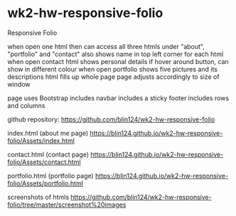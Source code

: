 # wk2-hw-responsive-folio

Responsive Folio

when open one html
then can access all three htmls under "about", "portfolio" and "contact"
also shows name in top left corner for each html
when open contact html
shows personal details
if hover around button, can show in different colour
when open portfolio
shows five pictures and its descriptions
html fills up whole page
page adjusts accordingly to size of window

page uses Bootstrap
includes navbar
includes a sticky footer
includes rows and columns

github repository:
https://github.com/blin124/wk2-hw-responsive-folio

index.html (about me page)
https://blin124.github.io/wk2-hw-responsive-folio/Assets/index.html

contact.html (contact page)
https://blin124.github.io/wk2-hw-responsive-folio/Assets/contact.html

portfolio.html (portfolio page)
https://blin124.github.io/wk2-hw-responsive-folio/Assets/portfolio.html

screenshots of htmls
https://github.com/blin124/wk2-hw-responsive-folio/tree/master/screenshot%20images
